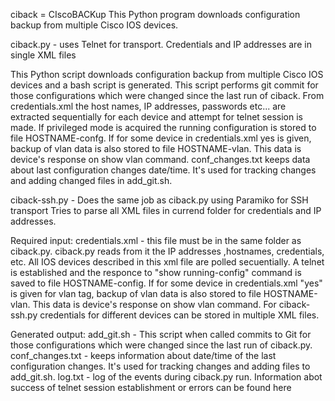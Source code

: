 ciback = CIscoBACKup
This Python program downloads configuration backup from multiple Cisco IOS devices.

ciback.py - uses Telnet for transport. 
Credentials and IP addresses  are in single XML files

This Python script downloads configuration backup from multiple Cisco IOS devices
and a bash script is generated. This script performs git commit for those configurations
which were changed since the last run of ciback.
From credentials.xml the host names, IP addresses, passwords etc... are extracted sequentially
for each device and attempt for telnet session is made. If privileged mode is acquired the running
configuration is stored to file HOSTNAME-confg. If for some device in credentials.xml
yes is given, backup of vlan data is also stored to file HOSTNAME-vlan.
This data is device's response on show vlan command.
conf_changes.txt keeps data about last configuration changes date/time. It's used for tracking
changes and adding changed files in add_git.sh.

ciback-ssh.py - Does the same job as ciback.py using Paramiko for SSH transport
Tries to parse all XML files in currend folder for credentials and IP addresses.


Required input:
credentials.xml - this file must be in the same folder as ciback.py. ciback.py reads from it the IP addresses ,hostnames, credentials, etc. All IOS devices described in this xml file are polled secuentially. A telnet is established and the responce to "show running-config" command is saved to file HOSTNAME-config. If for some device in credentials.xml "yes" is given for vlan tag, backup of vlan data is also stored to file HOSTNAME-vlan. This data is device's response on show vlan command.
For ciback-ssh.py credentials for different devices can be stored in multiple XML files.

Generated output:
add_git.sh - This script when called commits to Git for those configurations which were changed since the last run of ciback.py.
conf_changes.txt - keeps information about date/time of the last configuration changes. It's used for tracking changes and adding files to add_git.sh.
log.txt - log of the events during ciback.py run. Information abot success of telnet session establishment or errors can be found here

